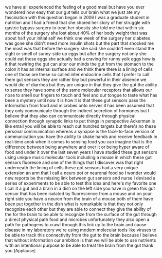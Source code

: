 
we have all experienced the feeling of a
good meal but have you ever wondered how
easy that our gut tells our brain what
we just ate my fascination with this
question began in 2006 I was a graduate
student in nutrition and I had a friend
that she shared her story of her
struggle with gastric bypass surgery to
treat her obesity
she told me that within six months of
the surgery she lost about 40% of her
body weight that was about half your
initial self we think one week of the
surgery her diabetes was gone she didn&#39;t
need more insulin shots but the part
that shocked me the most was that before
the surgery she said she couldn&#39;t even
stand the sight or smell of sunny-side
up eggs but after the surgery not only
she could eat those eggs she actually
had a craving for runny yolk eggs how is
it that rewiring the gut can alter our
minds the gut from the stomach to the
colon it has an internal surface and we
think there there is a lining of cells
one of those are these so called inter
endocrine cells that I prefer to call
them gut sensors they are rather tiny
but powerful in their absence we would
die of diarrhea but they are unique in
that they give the gut the ability to
sense they have some of the same
molecular receptors that allows our nose
to smell our fingers to touch and feel
and our tongue to taste what has been a
mystery until now it is how it is that
these gut sensors pass the information
from food and microbes onto nerves it
has been assumed that they only
communicate through the indirect
secretion of hormones but I believe
that they also can communicate directly
through physical connection through
synaptic links to put things in
perspective
Ackerman is like email you will be able
to reach out hundred targets but there&#39;s
no these personal communication whereas
a synapse is the face-to-face version of
communication you have the ability to
shake hands and receive feedback in
real-time
anok when it comes to sensing food you
can imagine that is the difference
between being anywhere and over it or
being hyper aware of food and under it
over the last seven years I have studied
these gut sensors using unique music
molecular tools including a mouse in
which these gut sensors fluoresce and
one of the things that I discover was
that right underneath the lining of
cells these got sensors had a very
unique extension an arm that I call a
neuro pot or neuronal food so I wonder
would new reports be the missing link
between gut sensors and nurse I devised
a series of experiments to be able to
test this idea and here&#39;s my favorite
one I call it a gut and a brain in a
dish on the left side you have in green
this gut sensor that has been isolated
by fluorescence from a mouse and on your
right side you have a neuron from the
brain of a mouse both of them have been
put together in the dish what is
remarkable is that they not only
recognize each other but they are able
to connect they give the ability of the
for the brain to be able to recognize
from the surface of the gut through a
direct physical path food and microbes
unfortunately they also open a path for
pathogens to crawl through this link up
to the brain and cause disease
in my laboratory we&#39;re using modern
molecular tools like viruses to be able
to track this connectivity from the gut
to the brain because I believe that
without information our ambition is that
we will be able to use nutrients with an
intentional purpose to be able to treat
the brain from the gut thank you
[Applause]
